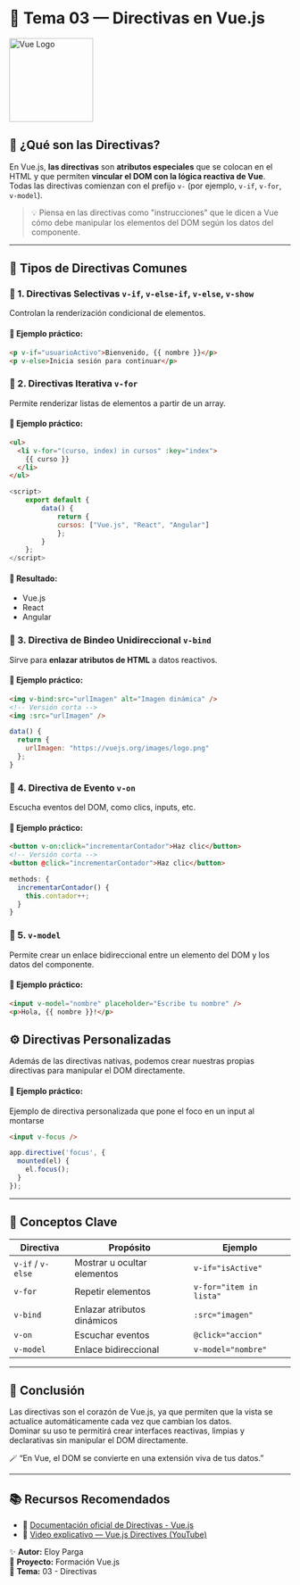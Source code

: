 # 🧭 Tema 03 — Directivas en Vue.js

<img src="https://upload.wikimedia.org/wikipedia/commons/9/95/Vue.js_Logo_2.svg" alt="Vue Logo" width="150" />

## 📘 ¿Qué son las Directivas?

En Vue.js, **las directivas** son **atributos especiales** que se colocan en el HTML y que permiten **vincular el DOM con la lógica reactiva de Vue**.  
Todas las directivas comienzan con el prefijo `v-` (por ejemplo, `v-if`, `v-for`, `v-model`).

> 💡 Piensa en las directivas como "instrucciones" que le dicen a Vue cómo debe manipular los elementos del DOM según los datos del componente.

---

## 🧩 Tipos de Directivas Comunes

### 🔹 1. Directivas Selectivas `v-if`, `v-else-if`, `v-else`, `v-show`
Controlan la renderización condicional de elementos.

#### 🧠 Ejemplo práctico:
```html
<p v-if="usuarioActivo">Bienvenido, {{ nombre }}</p>
<p v-else>Inicia sesión para continuar</p>
```

### 🔹 2. Directivas Iterativa `v-for`
Permite renderizar listas de elementos a partir de un array.

#### 🧠 Ejemplo práctico:
```html
<ul>
  <li v-for="(curso, index) in cursos" :key="index">
    {{ curso }}
  </li>
</ul>
```
```javascript
<script>
    export default {
        data() {
            return {
            cursos: ["Vue.js", "React", "Angular"]
            };
        }
    };
</script>
```
#### 🧩 Resultado:
- Vue.js
- React
- Angular




### 🔹 3. Directiva de Bindeo Unidireccional `v-bind`
Sirve para **enlazar atributos de HTML** a datos reactivos.

#### 🧠 Ejemplo práctico:
```html
<img v-bind:src="urlImagen" alt="Imagen dinámica" />
<!-- Versión corta -->
<img :src="urlImagen" />
```

```javascript
data() {
  return {
    urlImagen: "https://vuejs.org/images/logo.png"
  };
}
```

### 🔹 4. Directiva de Evento `v-on`
Escucha eventos del DOM, como clics, inputs, etc.

#### 🧠 Ejemplo práctico:
```html
<button v-on:click="incrementarContador">Haz clic</button>
<!-- Versión corta -->
<button @click="incrementarContador">Haz clic</button>
```

```javascript
methods: {
  incrementarContador() {
    this.contador++;
  }
}
```


### 🔹 5. `v-model`
Permite crear un enlace bidireccional entre un elemento del DOM y los datos del componente.

#### 🧠 Ejemplo práctico:
```html
<input v-model="nombre" placeholder="Escribe tu nombre" />
<p>Hola, {{ nombre }}!</p>
```

## ⚙️ Directivas Personalizadas

Además de las directivas nativas, podemos crear nuestras propias directivas para manipular el DOM directamente.

#### 🧠 Ejemplo práctico:
Ejemplo de directiva personalizada que pone el foco en un input al montarse

```html
<input v-focus />
```

```javascript
app.directive('focus', {
  mounted(el) {
    el.focus();
  }
});
```

---

## 🧠 Conceptos Clave

| Directiva | Propósito                  | Ejemplo               |
|-----------|----------------------------|-----------------------|
| `v-if` / `v-else` | Mostrar u ocultar elementos | `v-if="isActive"`     |
| `v-for`   | Repetir elementos          | `v-for="item in lista"` |
| `v-bind`  | Enlazar atributos dinámicos | `:src="imagen"`       |
| `v-on`    | 	Escuchar eventos           | `@click="accion"`     | 
| `v-model` | Enlace bidireccional       | `v-model="nombre"`    |

---

## 💬 Conclusión

Las directivas son el corazón de Vue.js, ya que permiten que la vista se actualice automáticamente cada vez que cambian los datos.  
Dominar su uso te permitirá crear interfaces reactivas, limpias y declarativas sin manipular el DOM directamente.

🪄 “En Vue, el DOM se convierte en una extensión viva de tus datos.”

---

## 📚 Recursos Recomendados

- 📘 [Documentación oficial de Directivas - Vue.js](https://vuejs.org/guide/introduction.html)
- 🎥 [Video explicativo — Vue.js Directives (YouTube)](https://www.youtube.com/watch?v=Ln1SN43jtG8&list=PLDllzmccetSNgykILXnHMeuO-y-gRcF-i&index=4)

✨ **Autor:** Eloy Parga  
📅 **Proyecto:** Formación Vue.js  
📁 **Tema:** 03 - Directivas


